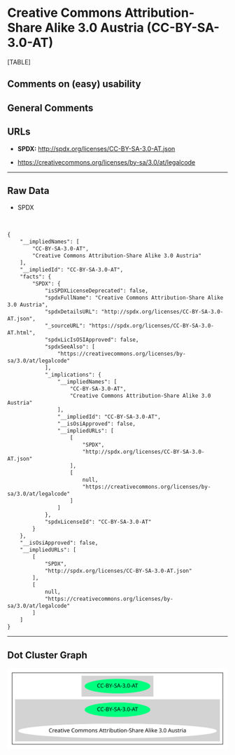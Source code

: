 Creative Commons Attribution-Share Alike 3.0 Austria (CC-BY-SA-3.0-AT)
======================================================================

[TABLE]

Comments on (easy) usability
----------------------------

General Comments
----------------

URLs
----

-   **SPDX:** http://spdx.org/licenses/CC-BY-SA-3.0-AT.json

-   https://creativecommons.org/licenses/by-sa/3.0/at/legalcode

------------------------------------------------------------------------

Raw Data
--------

-   SPDX

&nbsp;

    {
        "__impliedNames": [
            "CC-BY-SA-3.0-AT",
            "Creative Commons Attribution-Share Alike 3.0 Austria"
        ],
        "__impliedId": "CC-BY-SA-3.0-AT",
        "facts": {
            "SPDX": {
                "isSPDXLicenseDeprecated": false,
                "spdxFullName": "Creative Commons Attribution-Share Alike 3.0 Austria",
                "spdxDetailsURL": "http://spdx.org/licenses/CC-BY-SA-3.0-AT.json",
                "_sourceURL": "https://spdx.org/licenses/CC-BY-SA-3.0-AT.html",
                "spdxLicIsOSIApproved": false,
                "spdxSeeAlso": [
                    "https://creativecommons.org/licenses/by-sa/3.0/at/legalcode"
                ],
                "_implications": {
                    "__impliedNames": [
                        "CC-BY-SA-3.0-AT",
                        "Creative Commons Attribution-Share Alike 3.0 Austria"
                    ],
                    "__impliedId": "CC-BY-SA-3.0-AT",
                    "__isOsiApproved": false,
                    "__impliedURLs": [
                        [
                            "SPDX",
                            "http://spdx.org/licenses/CC-BY-SA-3.0-AT.json"
                        ],
                        [
                            null,
                            "https://creativecommons.org/licenses/by-sa/3.0/at/legalcode"
                        ]
                    ]
                },
                "spdxLicenseId": "CC-BY-SA-3.0-AT"
            }
        },
        "__isOsiApproved": false,
        "__impliedURLs": [
            [
                "SPDX",
                "http://spdx.org/licenses/CC-BY-SA-3.0-AT.json"
            ],
            [
                null,
                "https://creativecommons.org/licenses/by-sa/3.0/at/legalcode"
            ]
        ]
    }

------------------------------------------------------------------------

Dot Cluster Graph
-----------------

![](../dot/CC-BY-SA-3.0-AT.svg "dot")